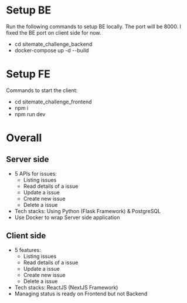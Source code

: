 # Setup BE 

Run the following commands to setup BE locally. The port will be 8000. I fixed the BE port on client side for now.
- cd sitemate_challenge_backend
- docker-compose up -d --build

# Setup FE

Commands to start the client:
- cd sitemate_challenge_frontend
- npm i 
- npm run dev

# Overall
## Server side
- 5 APIs for issues:
  + Listing issues
  + Read details of a issue
  + Update a issue
  + Create new issue
  + Delete a issue
- Tech stacks: Using Python (Flask Framework) & PostgreSQL
- Use Docker to wrap Server side application

## Client side
- 5 features:
  + Listing issues
  + Read details of a issue
  + Update a issue
  + Create new issue
  + Delete a issue
- Tech stacks: ReactJS (NextJS Framework)
- Managing status is ready on Frontend but not Backend
